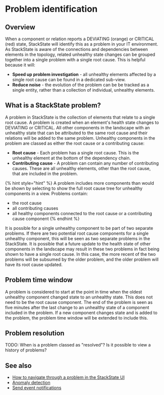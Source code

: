 # Problem identification

## Overview

When a component or relation reports a DEVIATING (orange) or CRITICAL (red) state, StackState will identify this as a problem in your IT environment. As StackState is aware of the connections and dependencies between elements in the topology, related unhealthy state changes can be grouped together into a single problem with a single root cause. This is helpful because it will:
 
 - **Speed up problem investigation** - all unhealthy elements affected by a single root cause can be found in a dedicated sub-view.
 - **Reduce noise** - the evolution of the problem can be be tracked as a single entity, rather than a collection of individual, unhealthy elements.

## What is a StackState problem?

A problem in StackState is the collection of elements that relate to a single root cause. A problem is created when an element's health state changes to DEVIATING or CRITICAL. All other components in the landscape with an unhealthy state that can be attributed to the same root cause and their relations will be added to the same problem. Unhealthy components in the problem are classed as either the root cause or a contributing cause:

* **Root cause** - Each problem has a single root cause. This is the unhealthy element at the bottom of the dependency chain.
* **Contributing cause** - A problem can contain any number of contributing causes. These are all unhealthy elements, other than the root cause, that are included in the problem.

{% hint style="hint" %}
A problem includes more components than would be shown by selecting to show the full root cause tree for unhealthy components in a view. Problems contain:
 
 - the root cause
 - all contributing causes 
 - all healthy components connected to the root cause or a contributing cause component
{% endhint %}

It is possible for a single unhealthy component to be part of two separate problems. If there are two potential root cause components for a single unhealthy component, this will be seen as two separate problems in the StackState. It is possible that a future update to the health state of other components in the landscape may result in these two problems in fact being shown to have a single root cause. In this case, the more recent of the two problems will be subsumed by the older problem, and the older problem will have its root cause updated.


## Problem time window

A problem is considered to start at the point in time when the oldest unhealthy component changed state to an unhealthy state. This does not need to be the root cause component. The end of the problem is seen as five minutes after the last change to an unhealthy state of a component included in the problem. If a new component changes state and is added to the problem, the problem time window will be extended to include this.


## Problem resolution

TODO: When is a problem classed as "resolved"? Is it possible to view a history of problems?

## See also

- [How to navigate through a problem in the StackState UI](/use/problem-investigation/problem_navigation.md)
- [Anomaly detection](/use/introduction-to-stackstate/anomaly-detection.md)
- [Send event notifications](/use/health-state-and-event-notifications/send-event-notifications.md)